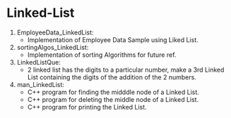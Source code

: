 # Linked-List

1. EmployeeData_LinkedList:
    - Implementation of Employee Data Sample using Liked List.
2. sortingAlgos_LinkedList:
    - Implementation of sorting Algorithms for future ref.
3. LinkedListQue:
    - 2 linked list has the digits to a particular number, make a 3rd Linked List containing the digits of the addition of the 2 numbers.
4. man_LinkedList:
    - C++ program for finding the midddle node of a Linked List.
    - C++ program for deleting the middle node of a Linked List.
    - C++ program for printing the Linked List.
